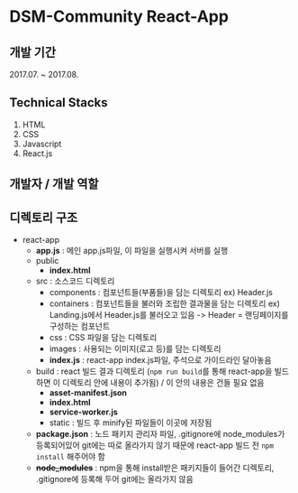 # DSM-Community React-App

## 개발 기간
2017.07. ~ 2017.08.  

## Technical Stacks
1. HTML
2. CSS
3. Javascript
4. React.js

## 개발자 / 개발 역할



## 디렉토리 구조

- react-app
    - **app.js** : 메인 app.js파일, 이 파일을 실행시켜 서버를 실행
    - public
        - **index.html** 
    - src : 소스코드 디렉토리
        - components : 컴포넌트들(부품들)을 담는 디렉토리 ex) Header.js
        - containers : 컴포넌트들을 불러와 조립한 결과물을 담는 디렉토리 ex) Landing.js에서 Header.js를 불러오고 있음 -> Header = 랜딩페이지를 구성하는 컴포넌트
        - css : CSS 파일을 담는 디렉토리
        - images : 사용되는 이미지(로고 등)를 담는 디렉토리
        - **index.js** : react-app index.js파일, 주석으로 가이드라인 달아놓음
    - build : react 빌드 결과 디렉토리 (```npm run build```를 통해 react-app을 빌드하면 이 디렉토리 안에 내용이 추가됨) / 이 안의 내용은 건들 필요 없음
        - **asset-manifest.json**
        - **index.html**
        - **service-worker.js**
        - static : 빌드 후 minify된 파일들이 이곳에 저장됨
    - **package.json** : 노드 패키지 관리자 파일, .gitignore에 node_modules가 등록되어있어 git에는 따로 올라가지 않기 때문에 react-app 빌드 전 ```npm install``` 해주어야 함
    - ~~**node_modules**~~ : npm을 통해 install받은 패키지들이 들어간 디렉토리, .gitignore에 등록해 두어 git에는 올라가지 않음

